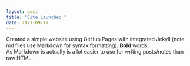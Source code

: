 ```yaml
---
layout: post
title: "Site Launched "
date: 2021-09-17
---
```

Created a simple website using GitHub Pages with integrated Jekyll (note md files use Markdown for syntax formatting). 
**Bold** words.  
As Markdown is actually is a lot easier to use for writing posts/notes than raw HTML.
